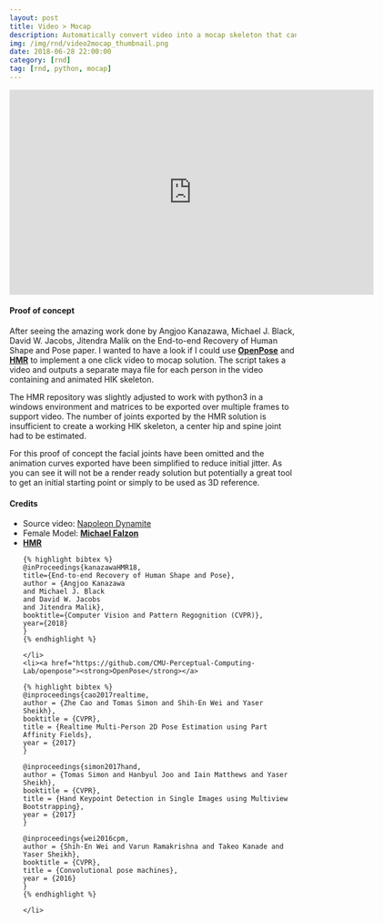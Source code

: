 ```yaml
---
layout: post
title: Video > Mocap
description: Automatically convert video into a mocap skeleton that can be used in Maya.
img: /img/rnd/video2mocap_thumbnail.png
date: 2018-06-28 22:00:00
category: [rnd]
tag: [rnd, python, mocap]
---
```


<p align="center"><iframe src="https://player.vimeo.com/video/277548081" width="640" height="360" frameborder="0" webkitallowfullscreen mozallowfullscreen allowfullscreen></iframe></p>

<h4>Proof of concept</h4>
<p class="justify">After seeing the amazing work done by Angjoo Kanazawa, Michael J. Black, David W. Jacobs, Jitendra Malik on the End-to-end Recovery of Human Shape and Pose paper. I wanted to have a look if I could use <a href="https://github.com/CMU-Perceptual-Computing-Lab/openpose"><strong>OpenPose</strong></a> and <a href="https://github.com/akanazawa/hmr"><strong>HMR</strong></a> to implement a one click video to mocap solution. The script takes a video and outputs a separate maya file for each person in the video containing and animated HIK skeleton.</p>

<p class="justify">The HMR repository was slightly adjusted to work with python3 in a windows environment and matrices to be exported over multiple frames to support video. The number of joints exported by the HMR solution is insufficient to create a working HIK skeleton, a center hip and spine joint had to be estimated.</p>

<p class="justify">For this proof of concept the facial joints have been omitted and the animation curves exported have been simplified to reduce initial jitter. As you can see it will not be a render ready solution but potentially a great tool to get an initial starting point or simply to be used as 3D reference.</p>

<h4>Credits</h4>
<ul>
    <li>Source video: <a href="https://www.youtube.com/watch?v=TcWPiHjIExA">Napoleon Dynamite</a></li>
    <li>Female Model: <a href="https://www.artstation.com/mfalzon"><strong>Michael Falzon</strong></a></li>
    <li><a href="https://github.com/akanazawa/hmr"><strong>HMR</strong></a>
    
    {% highlight bibtex %}
    @inProceedings{kanazawaHMR18,
    title={End-to-end Recovery of Human Shape and Pose},
    author = {Angjoo Kanazawa
    and Michael J. Black
    and David W. Jacobs
    and Jitendra Malik},
    booktitle={Computer Vision and Pattern Regognition (CVPR)},
    year={2018}
    }
    {% endhighlight %}
    
    </li>
    <li><a href="https://github.com/CMU-Perceptual-Computing-Lab/openpose"><strong>OpenPose</strong></a>
    
    {% highlight bibtex %}
    @inproceedings{cao2017realtime,
    author = {Zhe Cao and Tomas Simon and Shih-En Wei and Yaser Sheikh},
    booktitle = {CVPR},
    title = {Realtime Multi-Person 2D Pose Estimation using Part Affinity Fields},
    year = {2017}
    }

    @inproceedings{simon2017hand,
    author = {Tomas Simon and Hanbyul Joo and Iain Matthews and Yaser Sheikh},
    booktitle = {CVPR},
    title = {Hand Keypoint Detection in Single Images using Multiview Bootstrapping},
    year = {2017}
    }

    @inproceedings{wei2016cpm,
    author = {Shih-En Wei and Varun Ramakrishna and Takeo Kanade and Yaser Sheikh},
    booktitle = {CVPR},
    title = {Convolutional pose machines},
    year = {2016}
    }
    {% endhighlight %}

    </li>
</ul>



